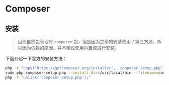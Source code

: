 # Composer

## 安装

> 目前虽然包管理有 `composer` 包，但是因为之前的安装使用了第三方源，所以因为依赖的原因，并不建议使用内置源进行安装。

下面介绍一下官方的安装方法：

```bash
php -r "copy('https://getcomposer.org/installer', 'composer-setup.php');"
sudo php composer-setup.php --install-dir=/usr/local/bin --filename=composer
php -r "unlink('composer-setup.php');"
```